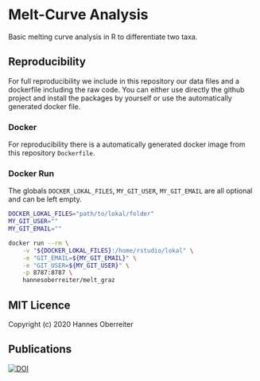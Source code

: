 # Melt-Curve Analysis

Basic melting curve analysis in R to differentiate two taxa.

## Reproducibility

For full reproducibility we include in this repository our data files and a dockerfile including the raw code. You can either use directly the github project and install the packages by yourself or use the automatically generated docker file.

### Docker

For reproducibility there is a automatically generated docker image from this repository `Dockerfile`.

### Docker Run

The globals `DOCKER_LOKAL_FILES`, `MY_GIT_USER`, `MY_GIT_EMAIL` are all optional and can be left empty.

```bash
DOCKER_LOKAL_FILES="path/to/lokal/folder"
MY_GIT_USER=""
MY_GIT_EMAIL=""
```

```bash
docker run --rm \
    -v "${DOCKER_LOKAL_FILES}:/home/rstudio/lokal" \
    -e "GIT_EMAIL=${MY_GIT_EMAIL}" \
    -e "GIT_USER=${MY_GIT_USER}" \
    -p 8787:8787 \
    hannesoberreiter/melt_graz
```

## MIT Licence

Copyright (c) 2020 Hannes Oberreiter

## Publications

[![DOI](https://zenodo.org/badge/DOI/10.5281/zenodo.3872699.svg)](https://doi.org/10.5281/zenodo.3872699)
